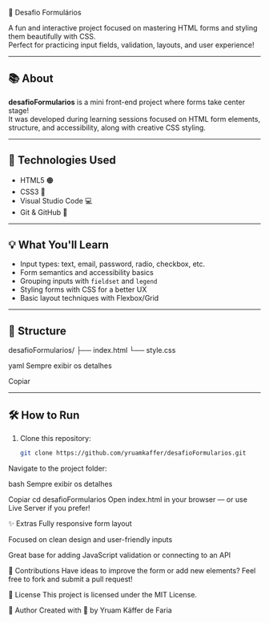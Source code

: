 📝 Desafio Formulários

A fun and interactive project focused on mastering HTML forms and styling them beautifully with CSS.  
Perfect for practicing input fields, validation, layouts, and user experience!

---

## 📚 About

**desafioFormularios** is a mini front-end project where forms take center stage!  
It was developed during learning sessions focused on HTML form elements, structure, and accessibility, along with creative CSS styling.

---

## 🚀 Technologies Used

- HTML5 🟠
- CSS3 🔵
- Visual Studio Code 💻
- Git & GitHub 🐙

---

## 💡 What You'll Learn

- Input types: text, email, password, radio, checkbox, etc.
- Form semantics and accessibility basics
- Grouping inputs with `fieldset` and `legend`
- Styling forms with CSS for a better UX
- Basic layout techniques with Flexbox/Grid

---

## 📁 Structure

desafioFormularios/
├── index.html
└── style.css

yaml
Sempre exibir os detalhes

Copiar

---

## 🛠️ How to Run

1. Clone this repository:

   ```bash
   git clone https://github.com/yruamkaffer/desafioFormularios.git
Navigate to the project folder:

bash
Sempre exibir os detalhes

Copiar
cd desafioFormularios
Open index.html in your browser — or use Live Server if you prefer!

✨ Extras
Fully responsive form layout

Focused on clean design and user-friendly inputs

Great base for adding JavaScript validation or connecting to an API

🙌 Contributions
Have ideas to improve the form or add new elements? Feel free to fork and submit a pull request!

📄 License
This project is licensed under the MIT License.

👤 Author
Created with 💙 by Yruam Käffer de Faria
